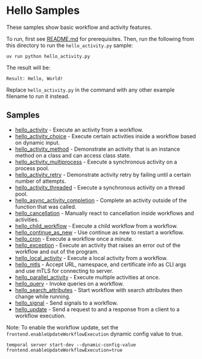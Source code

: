 # Hello Samples

These samples show basic workflow and activity features.

To run, first see [README.md](../README.md) for prerequisites. Then, run the following from this directory to run the
`hello_activity.py` sample:

    uv run python hello_activity.py

The result will be:

    Result: Hello, World!

Replace `hello_activity.py` in the command with any other example filename to run it instead.

## Samples

<!-- Keep this list in alphabetical order and in sync on hello/README.md and root README.md -->
* [hello_activity](hello_activity.py) - Execute an activity from a workflow.
* [hello_activity_choice](hello_activity_choice.py) - Execute certain activities inside a workflow based on dynamic
  input.
* [hello_activity_method](hello_activity_method.py) - Demonstrate an activity that is an instance method on a
  class and can access class state.
* [hello_activity_multiprocess](hello_activity_multiprocess.py) - Execute a synchronous activity on a process pool.
* [hello_activity_retry](hello_activity_retry.py) - Demonstrate activity retry by failing until a certain number of
  attempts.
* [hello_activity_threaded](hello_activity_threaded.py) - Execute a synchronous activity on a thread pool.
* [hello_async_activity_completion](hello_async_activity_completion.py) - Complete an activity outside of the function
  that was called.
* [hello_cancellation](hello_cancellation.py) - Manually react to cancellation inside workflows and activities.
* [hello_child_workflow](hello_child_workflow.py) - Execute a child workflow from a workflow.
* [hello_continue_as_new](hello_continue_as_new.py) - Use continue as new to restart a workflow.
* [hello_cron](hello_cron.py) - Execute a workflow once a minute.
* [hello_exception](hello_exception.py) - Execute an activity that raises an error out of the workflow and out of the
  program.
* [hello_local_activity](hello_local_activity.py) - Execute a local activity from a workflow.
* [hello_mtls](hello_mtls.py) - Accept URL, namespace, and certificate info as CLI args and use mTLS for connecting to
  server.
* [hello_parallel_activity](hello_parallel_activity.py) - Execute multiple activities at once.
* [hello_query](hello_query.py) - Invoke queries on a workflow.
* [hello_search_attributes](hello_search_attributes.py) - Start workflow with search attributes then change while
  running.
* [hello_signal](hello_signal.py) - Send signals to a workflow.
* [hello_update](hello_update.py) - Send a request to and a response from a client to a workflow execution.

Note: To enable the workflow update, set the `frontend.enableUpdateWorkflowExecution` dynamic config value to true.

    temporal server start-dev --dynamic-config-value frontend.enableUpdateWorkflowExecution=true